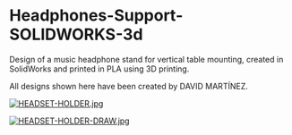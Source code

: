 # Headphones-Support-SOLIDWORKS-3d
Design of a music headphone stand for vertical table mounting, created in SolidWorks and printed in PLA using 3D printing.

All designs shown here have been created by DAVID MARTÍNEZ.

[![HEADSET-HOLDER.jpg](https://i.postimg.cc/FHh0TDK7/HEADSET-HOLDER.jpg)](https://postimg.cc/vcS1B7fs)


[![HEADSET-HOLDER-DRAW.jpg](https://i.postimg.cc/6QnwTLdf/HEADSET-HOLDER-DRAW.jpg)](https://postimg.cc/qtJW5KDN)
